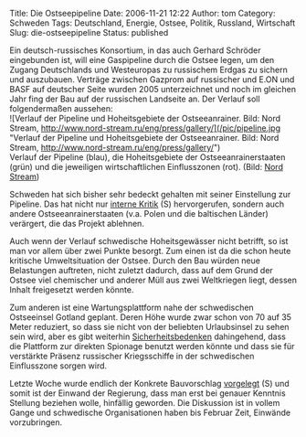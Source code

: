 Title: Die Ostseepipeline
Date: 2006-11-21 12:22
Author: tom
Category: Schweden
Tags: Deutschland, Energie, Ostsee, Politik, Russland, Wirtschaft
Slug: die-ostseepipeline
Status: published

Ein deutsch-russisches Konsortium, in das auch Gerhard Schröder
eingebunden ist, will eine Gaspipeline durch die Ostsee legen, um den
Zugang Deutschlands und Westeuropas zu russischem Erdgas zu sichern und
auszubauen. Verträge zwischen Gazprom auf russischer und E.ON und BASF
auf deutscher Seite wurden 2005 unterzeichnet und noch im gleichen Jahr
fing der Bau auf der russischen Landseite an. Der Verlauf soll
folgendermaßen aussehen:  
![Verlauf der Pipeline und Hoheitsgebiete der Ostseeanrainer. Bild:
Nord Stream,
http://www.nord-stream.ru/eng/press/gallery/](/pic/pipeline.jpg "Verlauf der Pipeline und Hoheitsgebiete der Ostseeanrainer. Bild: Nord Stream, http://www.nord-stream.ru/eng/press/gallery/")  
Verlauf der Pipeline (blau), die Hoheitsgebiete der
Ostseeanrainerstaaten (grün) und die jeweiligen wirtschaftlichen
Einflusszonen (rot). (Bild: [Nord
Stream](http://www.nord-stream.ru/eng/press/gallery/))

Schweden hat sich bisher sehr bedeckt gehalten mit seiner Einstellung
zur Pipeline. Das hat nicht nur [interne
Kritik](http://www.dn.se/DNet/jsp/polopoly.jsp?d=572&a=562155&previousRenderType=6)
(S) hervorgerufen, sondern auch andere Ostseeanrainerstaaten (v.a. Polen
und die baltischen Länder) verärgert, die das Projekt ablehnen.

Auch wenn der Verlauf schwedische Hoheitsgewässer nicht betrifft, so ist
man vor allem über zwei Punkte besorgt. Zum einen ist da die schon heute
kritische Umweltsituation der Ostsee. Durch den Bau würden neue
Belastungen auftreten, nicht zuletzt dadurch, dass auf dem Grund der
Ostsee viel chemischer und anderer Müll aus zwei Weltkriegen liegt,
dessen Inhalt freigesetzt werden könnte.

Zum anderen ist eine Wartungsplattform nahe der schwedischen Ostseeinsel
Gotland geplant. Deren Höhe wurde zwar schon von 70 auf 35 Meter
reduziert, so dass sie nicht von der beliebten Urlaubsinsel zu sehen
sein wird, aber es gibt weiterhin
[Sicherheitsbedenken](http://www.sr.se/cgi-bin/International/nyhetssidor/artikel.asp?ProgramID=2108&Nyheter=&format=1&artikel=1036126)
dahingehend, dass die Plattform zur direkten Spionage benutzt werden
könnte und dass sie für verstärkte Präsenz russischer Kriegsschiffe in
der schwedischen Einflusszone sorgen wird.

Letzte Woche wurde endlich der Konkrete Bauvorschlag
[vorgelegt](http://www.sr.se/Ekot/artikel.asp?artikel=1026494) (S) und
somit ist der Einwand der Regierung, dass man erst bei genauer Kenntnis
Stellung beziehen wolle, hinfällig geworden. Die Diskussion ist in
vollem Gange und schwedische Organisationen haben bis Februar Zeit,
Einwände vorzubringen.

